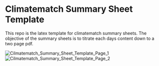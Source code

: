 # Climatematch Summary Sheet Template

This repo is the latex template for climatematch summary sheets.
The objective of the summary sheets is to titrate each days content down to a two page pdf.


![Cilmatematch_Summary_Sheet_Template_Page_1](https://user-images.githubusercontent.com/30832003/215794216-0b52a8c0-a471-4794-aca2-00ab28c997b9.png)
![Cilmatematch_Summary_Sheet_Template_Page_2](https://user-images.githubusercontent.com/30832003/215794210-fddbabae-1d6e-4830-a34d-e1264bc02fd0.png)
